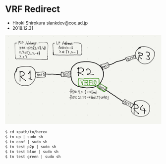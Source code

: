 
# VRF Redirect
- Hiroki Shirokura <slankdev@coe.ad.jp>
- 2018.12.31

![](topo.jpeg)

```
$ cd <path/to/here>
$ tn up | sudo sh
$ tn conf | sudo sh
$ tn test p2p | sudo sh
$ tn test blue | sudo sh
$ tn test green | sudo sh
```

